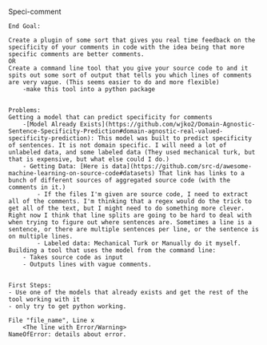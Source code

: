 Speci-comment

    End Goal:
	
	Create a plugin of some sort that gives you real time feedback on the specificity of your comments in code with the idea being that more specific comments are better comments.
	OR
	Create a command line tool that you give your source code to and it spits out some sort of output that tells you which lines of comments are very vague. (This seems easier to do and more flexible)
		-make this tool into a python package


    Problems:
	Getting a model that can predict specificity for comments
		-[Model Already Exists](https://github.com/wjko2/Domain-Agnostic-Sentence-Specificity-Prediction#domain-agnostic-real-valued-specificity-prediction): This model was built to predict specificity of sentences. It is not domain specific. I will need a lot of unlabeled data, and some labeled data (They used mechanical turk, but that is expensive, but what else could I do.)
		- Getting Data: [Here is data](https://github.com/src-d/awesome-machine-learning-on-source-code#datasets) That link has links to a bunch of different sources of aggregated source code (with the comments in it.)
			- If the files I'm given are source code, I need to extract all of the comments. I'm thinking that a regex would do the trick to get all of the text, but I might need to do something more clever. Right now I think that line splits are going to be hard to deal with when trying to figure out where sentences are. Sometimes a line is a sentence, or there are multiple sentences per line, or the sentence is on multiple lines.
			- Labeled data: Mechanical Turk or Manually do it myself.
	Building a tool that uses the model from the command line:
		- Takes source code as input
		- Outputs lines with vague comments.


    First Steps:
	- Use one of the models that already exists and get the rest of the tool working with it
	- only try to get python working. 

	File "file_name", Line x
		<The line with Error/Warning>
	NameOfError: details about error.
	
